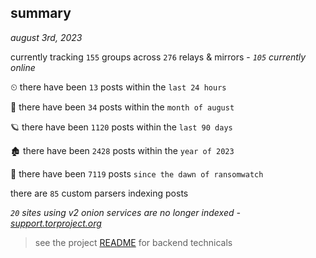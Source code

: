 
## summary
_august 3rd, 2023_

currently tracking `155` groups across `276` relays & mirrors - _`105` currently online_

⏲ there have been `13` posts within the `last 24 hours`

🦈 there have been `34` posts within the `month of august`

🪐 there have been `1120` posts within the `last 90 days`

🏚 there have been `2428` posts within the `year of 2023`

🦕 there have been `7119` posts `since the dawn of ransomwatch`

there are `85` custom parsers indexing posts

_`20` sites using v2 onion services are no longer indexed - [support.torproject.org](https://support.torproject.org/onionservices/v2-deprecation/)_

> see the project [README](https://github.com/joshhighet/ransomwatch#ransomwatch--) for backend technicals
